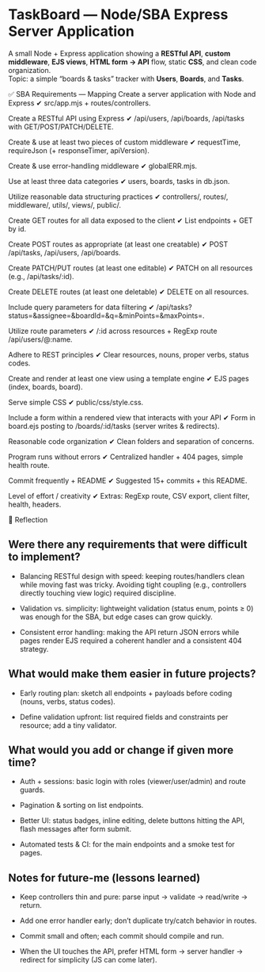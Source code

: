 # TaskBoard  — Node/SBA Express Server Application 

A small Node + Express application showing a **RESTful API**, **custom middleware**, **EJS views**, **HTML form → API** flow, static **CSS**, and clean code organization.  
Topic: a simple “boards & tasks” tracker with **Users**, **Boards**, and **Tasks**.


✅ SBA Requirements — Mapping
Create a server application with Node and Express
✔ src/app.mjs + routes/controllers.

Create a RESTful API using Express
✔ /api/users, /api/boards, /api/tasks with GET/POST/PATCH/DELETE.

Create & use at least two pieces of custom middleware
✔ requestTime, requireJson (+ responseTimer, apiVersion).

Create & use error-handling middleware
✔ globalERR.mjs.

Use at least three data categories
✔ users, boards, tasks in db.json.

Utilize reasonable data structuring practices
✔ controllers/, routes/, middleware/, utils/, views/, public/.

Create GET routes for all data exposed to the client
✔ List endpoints + GET by id.

Create POST routes as appropriate (at least one creatable)
✔ POST /api/tasks, /api/users, /api/boards.

Create PATCH/PUT routes (at least one editable)
✔ PATCH on all resources (e.g., /api/tasks/:id).

Create DELETE routes (at least one deletable)
✔ DELETE on all resources.

Include query parameters for data filtering
✔ /api/tasks?status=&assignee=&boardId=&q=&minPoints=&maxPoints=.

Utilize route parameters
✔ /:id across resources + RegExp route /api/users/@:name.

Adhere to REST principles
✔ Clear resources, nouns, proper verbs, status codes.

Create and render at least one view using a template engine
✔ EJS pages (index, boards, board).

Serve simple CSS
✔ public/css/style.css.

Include a form within a rendered view that interacts with your API
✔ Form in board.ejs posting to /boards/:id/tasks (server writes & redirects).

Reasonable code organization
✔ Clean folders and separation of concerns.

Program runs without errors
✔ Centralized handler + 404 pages, simple health route.

Commit frequently + README
✔ Suggested 15+ commits + this README.

Level of effort / creativity
✔ Extras: RegExp route, CSV export, client filter, health, headers.





🧠 Reflection
## Were there any requirements that were difficult to implement?

- Balancing RESTful design with speed: keeping routes/handlers clean while moving fast was tricky. Avoiding tight coupling (e.g., controllers directly touching view logic) required discipline.

- Validation vs. simplicity: lightweight validation (status enum, points ≥ 0) was enough for the SBA, but edge cases can grow quickly.

- Consistent error handling: making the API return JSON errors while pages render EJS required a coherent handler and a consistent 404 strategy.

## What would make them easier in future projects?
- Early routing plan: sketch all endpoints + payloads before coding (nouns, verbs, status codes).

- Define validation upfront: list required fields and constraints per resource; add a tiny validator.

## What would you add or change if given more time?
- Auth + sessions: basic login with roles (viewer/user/admin) and route guards.

- Pagination & sorting on list endpoints.

- Better UI: status badges, inline editing, delete buttons hitting the API, flash messages after form submit.

- Automated tests & CI: for the main endpoints and a smoke test for pages.

## Notes for future-me (lessons learned)
- Keep controllers thin and pure: parse input → validate → read/write → return.

- Add one error handler early; don’t duplicate try/catch behavior in routes.

- Commit small and often; each commit should compile and run.

- When the UI touches the API, prefer HTML form → server handler → redirect for simplicity (JS can come later).

